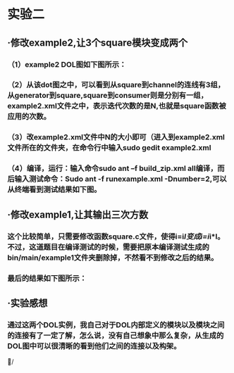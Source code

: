 # 实验二

## ·修改example2,让3个square模块变成两个

### （1）example2 DOL图如下图所示：

### （2）从该dot图之中，可以看到从square到channel的连线有3组，从generator到square,square到consumer则是分别有一组，example2.xml文件之中，表示迭代次数的是N,也就是square函数被应用的次数。

###   （3）改example2.xml文件中N的大小即可（进入到example2.xml文件所在的文件夹，在命令行中输入sudo gedit example2.xml

### （4）编译，运行：输入命令sudo ant –f build_zip.xml all编译，而后输入测试命令：Sudo ant -f runexample.xml -Dnumber=2,可以从终端看到测试结果如下图。

## ·修改example1,让其输出三次方数

### 这个比较简单，只需要修改函数square.c文件，使得i=i*I变成i=i*i*I。不过，这道题目在编译测试的时候，需要把原本编译测试生成的bin/main/example1文件夹删除掉，不然看不到修改之后的结果。

### 最后的结果如下图所示：

## ·实验感想

### 通过这两个DOL实例，我自己对于DOL内部定义的模块以及模块之间的连接有了一定了解，怎么说，没有自己想象中那么复杂，从生成的DOL图中可以很清晰的看到他们之间的连接以及构架。











/















